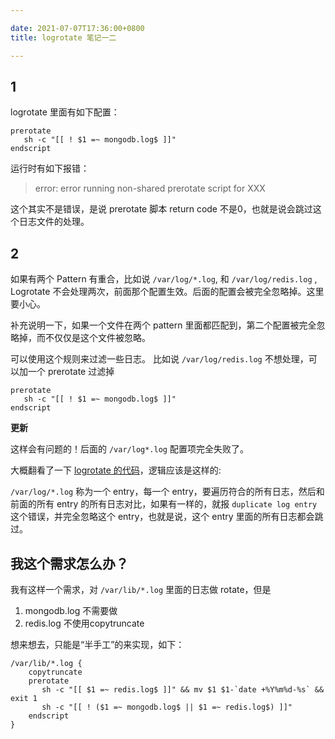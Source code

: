 ```yaml
---

date: 2021-07-07T17:36:00+0800
title: logrotate 笔记一二

---
```


## 1

logrotate 里面有如下配置：

```
prerotate
   sh -c "[[ ! $1 =~ mongodb.log$ ]]"
endscript
```

运行时有如下报错：

> error: error running non-shared prerotate script for XXX

这个其实不是错误，是说 prerotate 脚本 return code 不是0，也就是说会跳过这个日志文件的处理。

## 2

如果有两个 Pattern 有重合，比如说 `/var/log/*.log`, 和 `/var/log/redis.log` , Logrotate 不会处理两次，前面那个配置生效。后面的配置会被完全忽略掉。这里要小心。

补充说明一下，如果一个文件在两个 pattern 里面都匹配到，第二个配置被完全忽略掉，而不仅仅是这个文件被忽略。

可以使用这个规则来过滤一些日志。 比如说 `/var/log/redis.log` 不想处理，可以加一个 prerotate 过滤掉

```
prerotate
   sh -c "[[ ! $1 =~ mongodb.log$ ]]"
endscript
```

**更新**

这样会有问题的！后面的 `/var/log*.log` 配置项完全失败了。

大概翻看了一下 [logrotate 的代码](https://github.com/logrotate/logrotate/blob/7b65ecda9a22ce1c57207e38163e20a69b95794b/config.c#L1847)，逻辑应该是这样的:

`/var/log/*.log` 称为一个 entry，每一个 entry，要遍历符合的所有日志，然后和前面的所有 entry 的所有日志对比，如果有一样的，就报 `duplicate log entry` 这个错误，并完全忽略这个 entry，也就是说，这个 entry 里面的所有日志都会跳过。

## 我这个需求怎么办？

我有这样一个需求，对 `/var/lib/*.log` 里面的日志做 rotate，但是

1. mongodb.log 不需要做
2. redis.log 不使用copytruncate

想来想去，只能是“半手工”的来实现，如下：

```
/var/lib/*.log {
    copytruncate
    prerotate
       sh -c "[[ $1 =~ redis.log$ ]]" && mv $1 $1-`date +%Y%m%d-%s` && exit 1
       sh -c "[[ ! ($1 =~ mongodb.log$ || $1 =~ redis.log$) ]]"
    endscript
}
```

